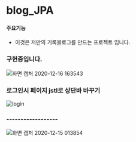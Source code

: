 # blog_JPA


#### 주요기능

- 이것은 저만의 기록블로그를 만드는 프로젝트 입니다. 



### 구현중입니다.

![화면 캡처 2020-12-16 163543](https://user-images.githubusercontent.com/66085260/102318558-db43fe80-3fbc-11eb-9aeb-c34883186927.png)




### 로그인시 페이지 jstl로 상단바 바꾸기
![login](https://user-images.githubusercontent.com/66085260/103441915-bb872880-4c94-11eb-8a86-5e9738d8ff30.PNG)



### ------------------
![화면 캡처 2020-12-15 013854](https://user-images.githubusercontent.com/66085260/102108510-61096200-3e76-11eb-93f1-952d6066b260.png)
